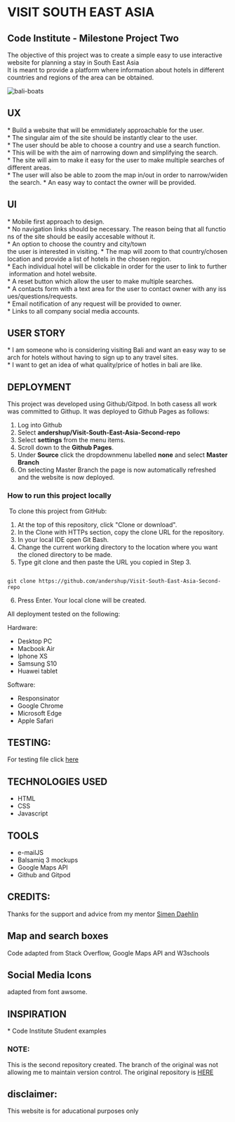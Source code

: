# VISIT SOUTH EAST ASIA

## Code Institute - Milestone Project Two

The objective of this project was to create a simple easy to use interactive website for planning a stay in South East Asia
It is meant to provide a platform where information about hotels in different countries and regions of the area can be obtained.



![bali-boats](https://i.pinimg.com/originals/be/4f/95/be4f95d00fe550eb9048260a72620feb.jpg)

## UX

* Build a website that will be emmidiately approachable for the user. 
* The singular aim of the site should be instantly clear to the user. 
* The user should be able to choose a country and use a search function. 
* This will be with the aim of narrowing down and simplifying the search.
* The site will aim to make it easy for the user to make multiple searches of different areas. 
* The user will also be able to zoom the map in/out in order to narrow/widen the search.
* An easy way to contact the owner will be provided.


## UI

* Mobile first approach to design. 
* No navigation links should be necessary. The reason being that all functions of the site should be easily accesable without it.
* An option to choose the country and city/town the user is interested in visiting.
* The map will zoom to that country/chosen location and provide a list of hotels in the chosen region. 
* Each individual hotel will be clickable in order for the user to link to further information and hotel website.
* A reset button which allow the user to make multiple searches. 
* A contacts form with a text area for the user to contact owner with any issues/questions/requests. 
* Email notification of any request will be provided to owner.
* Links to all company social media accounts. 

## USER STORY

* I am someone who is considering visiting Bali and want an easy way to search for hotels without having to sign up to any travel sites.
* I want to get an idea of what quality/price of hotles in bali are like.



## DEPLOYMENT

This project was developed using Github/Gitpod. In both casess all work was committed to Githup.
It was deployed to Github Pages as follows:


 1. Log into Github
 2. Select **andershup/Visit-South-East-Asia-Second-repo**
 3. Select **settings** from the menu items.
 4. Scroll down to the **Github Pages**.
 5. Under **Source** click the dropdownmenu labelled **none** and select **Master Branch**
 6. On selecting Master Branch the page is now automatically refreshed and the website is now deployed.


### How to run this project locally
​
To clone this project from GitHub:
1. At the top of this repository, click "Clone or download".
2. In the Clone with HTTPs section, copy the clone URL for the repository.
3. In your local IDE open Git Bash.
4. Change the current working directory to the location where you want the cloned directory to be made.
5. Type git clone and then paste the URL you copied in Step 3.
```console

git clone https://github.com/andershup/Visit-South-East-Asia-Second-repo
```
6. Press Enter. Your local clone will be created.


All deployment tested on the following:

Hardware:

* Desktop PC
* Macbook Air
* Iphone XS
* Samsung S10
* Huawei tablet


Software:

* Responsinator
* Google Chrome
* Microsoft Edge
* Apple Safari

## TESTING:

For testing file click [here](testing.md)



## TECHNOLOGIES USED

* HTML
* CSS
* Javascript

## TOOLS 
* e-mailJS 
* Balsamiq 3 mockups
* Google Maps API 
* Github and Gitpod 

## CREDITS:

Thanks for the support and advice from my mentor [Simen Daehlin](https://www.github.com/Eventyret)

## Map and search boxes
Code adapted from Stack Overflow, Google Maps API and W3schools 

## Social Media Icons 
adapted from font awsome.


## INSPIRATION

* Code Institute Student examples


### NOTE: 
This is the second repository created. The branch of the original was not allowing me to maintain version control.
The original repository is [HERE](https://github.com/andershup/Visit-South-East-Asia-Milestone-project-two)


## disclaimer:

This website is for aducational purposes only